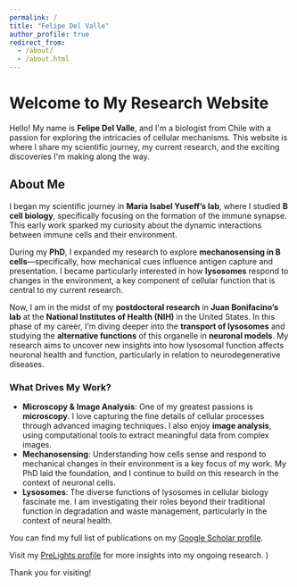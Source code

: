 ```yaml
---
permalink: /
title: "Felipe Del Valle"
author_profile: true
redirect_from: 
  - /about/
  - /about.html
---
```

# Welcome to My Research Website

Hello! My name is **Felipe Del Valle**, and I'm a biologist from Chile with a passion for exploring the intricacies of cellular mechanisms. This website is where I share my scientific journey, my current research, and the exciting discoveries I'm making along the way.

## About Me

I began my scientific journey in **Maria Isabel Yuseff’s lab**, where I studied **B cell biology**, specifically focusing on the formation of the immune synapse. This early work sparked my curiosity about the dynamic interactions between immune cells and their environment.

During my **PhD**, I expanded my research to explore **mechanosensing in B cells**—specifically, how mechanical cues influence antigen capture and presentation. I became particularly interested in how **lysosomes** respond to changes in the environment, a key component of cellular function that is central to my current research.

Now, I am in the midst of my **postdoctoral research** in **Juan Bonifacino’s lab** at the **National Institutes of Health (NIH)** in the United States. In this phase of my career, I’m diving deeper into the **transport of lysosomes** and studying the **alternative functions** of this organelle in **neuronal models**. My research aims to uncover new insights into how lysosomal function affects neuronal health and function, particularly in relation to neurodegenerative diseases.

### What Drives My Work?

- **Microscopy & Image Analysis**: One of my greatest passions is **microscopy**. I love capturing the fine details of cellular processes through advanced imaging techniques. I also enjoy **image analysis**, using computational tools to extract meaningful data from complex images.
- **Mechanosensing**: Understanding how cells sense and respond to mechanical changes in their environment is a key focus of my work. My PhD laid the foundation, and I continue to build on this research in the context of neuronal cells.
- **Lysosomes**: The diverse functions of lysosomes in cellular biology fascinate me. I am investigating their roles beyond their traditional function in degradation and waste management, particularly in the context of neural health.



You can find my full list of publications on my [Google Scholar profile](https://scholar.google.com/citations?user=BbVGvvwAAAAJ&hl=es).



Visit my [PreLights profile](https://prelights.biologists.com/profiles/fadelvalle/) for more insights into my ongoing research.
)

Thank you for visiting!



